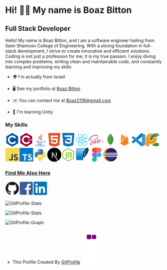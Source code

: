 # Hi! 👋🏻 My name is Boaz Bitton


## Full Stack Developer

Hello! My name is Boaz Bitton, and I am a software engineer hailing from Sami Shamoon College of Engineering. With a strong foundation in full-stack development, I strive to create innovative and efficient solutions. Coding is not just a profession for me; it is my true passion. I enjoy diving into complex problems, writing clean and maintainable code, and constantly learning and improving my skills

* 🌍 I'm actually from Israel
* 🖥️ See my portfolio at [Boaz Bitton](www.boazbitton.com)
* ✉️ You can contact me at [Boaz2119@gmail.com](mailto:Boaz2119@gmail.com)

* 🧠 I'm learning Unity



### My Skills

<p align="left"><a href="https://docs.microsoft.com/en-us/cpp/?view=msvc-170" target="_blank" rel="noreferrer"><img src=https://raw.githubusercontent.com/RoniJackVituli/gitprofile/main/src/helpers/icons/programming/c-color.svg alt="" width="45px" height="45px"/><a href="https://docs.microsoft.com/en-us/cpp/?view=msvc-170" target="_blank" rel="noreferrer"><img src=https://raw.githubusercontent.com/RoniJackVituli/gitprofile/main/src/helpers/icons/programming/cplusplus-color.svg alt="" width="45px" height="45px"/><a href="https://www.oracle.com/java/" target="_blank" rel="noreferrer"><img src=https://raw.githubusercontent.com/RoniJackVituli/gitprofile/main/src/helpers/icons/programming/java-color.svg alt="" width="45px" height="45px"/><a href="https://developer.mozilla.org/en-US/docs/Web/HTML" target="_blank" rel="noreferrer"><img src=https://raw.githubusercontent.com/RoniJackVituli/gitprofile/main/src/helpers/icons/programming/html5-color.svg alt="" width="45px" height="45px"/><a href="https://developer.mozilla.org/en-US/docs/Web/CSS" target="_blank" rel="noreferrer"><img src=https://raw.githubusercontent.com/RoniJackVituli/gitprofile/main/src/helpers/icons/programming/css3-color.svg alt="" width="45px" height="45px"/><a href="https://reactjs.org/docs/getting-started.html" target="_blank" rel="noreferrer"><img src=https://raw.githubusercontent.com/RoniJackVituli/gitprofile/main/src/helpers/icons/programming/react-color.svg alt="" width="45px" height="45px"/><a href="https://sass-lang.com/documentation/" target="_blank" rel="noreferrer"><img src=https://raw.githubusercontent.com/RoniJackVituli/gitprofile/main/src/helpers/icons/programming/sass-color.svg alt="" width="45px" height="45px"/><a href="https://mongodb.com/" target="_blank" rel="noreferrer"><img src=https://raw.githubusercontent.com/RoniJackVituli/gitprofile/main/src/helpers/icons/programming/mongodb-color.svg alt="" width="45px" height="45px"/><a href="https://www.mysql.com/" target="_blank" rel="noreferrer"><img src=https://raw.githubusercontent.com/RoniJackVituli/gitprofile/main/src/helpers/icons/programming/firebase-color.svg alt="" width="45px" height="45px"/><a href="https://code.visualstudio.com/docs" target="_blank" rel="noreferrer"><img src=https://raw.githubusercontent.com/RoniJackVituli/gitprofile/main/src/helpers/icons/ide/vscode-color.svg alt="" width="45px" height="45px"/><a href="https://www.jetbrains.com/pycharm/" target="_blank" rel="noreferrer"><img src=https://raw.githubusercontent.com/RoniJackVituli/gitprofile/main/src/helpers/icons/ide/pycharm-color.svg alt="" width="45px" height="45px"/><a href="https://developer.mozilla.org/en-US/docs/Web/JavaScript" target="_blank" rel="noreferrer"><img src=https://raw.githubusercontent.com/RoniJackVituli/gitprofile/main/src/helpers/icons/programming/javascript-color.svg alt="" width="45px" height="45px"/><a href="https://www.typescriptlang.org/docs/" target="_blank" rel="noreferrer"><img src=https://raw.githubusercontent.com/RoniJackVituli/gitprofile/main/src/helpers/icons/programming/typescript-color.svg alt="" width="45px" height="45px"/><a href="https://www.python.org/" target="_blank" rel="noreferrer"><img src=https://raw.githubusercontent.com/RoniJackVituli/gitprofile/main/src/helpers/icons/programming/python-color.svg alt="" width="45px" height="45px"/><a href="https://nextjs.org/docs" target="_blank" rel="noreferrer"><img src=https://raw.githubusercontent.com/RoniJackVituli/gitprofile/main/src/helpers/icons/programming/nextjs-color.svg alt="" width="45px" height="45px"/><a href="https://nodejs.org/en/docs/" target="_blank" rel="noreferrer"><img src=https://raw.githubusercontent.com/RoniJackVituli/gitprofile/main/src/helpers/icons/programming/nodejs-color.svg alt="" width="45px" height="45px"/><a href="https://firebase.google.com/?gclid=Cj0KCQiA1NebBhDDARIsAANiDD0WAk2cXLSF1OL1qTEnmokX4CjpWAl_UiJElEZW4hlMvl16h4AWltEaApgxEALw_wcB&gclsrc=aw.ds" target="_blank" rel="noreferrer"><img src=https://raw.githubusercontent.com/RoniJackVituli/gitprofile/main/src/helpers/icons/programming/sqlite-color.svg alt="" width="45px" height="45px"/><a href="https://www.Figma.com" target="_blank" rel="noreferrer"><img src=https://raw.githubusercontent.com/RoniJackVituli/gitprofile/main/src/helpers/icons/programming/figma-color.svg alt="" width="45px" height="45px"/><a href="https://www.eclipse.org/" target="_blank" rel="noreferrer"><img src=https://raw.githubusercontent.com/RoniJackVituli/gitprofile/main/src/helpers/icons/ide/eclipse-color.svg alt="" width="45px" height="45px"/></p>


### Find Me Also Here

<p align="left"><a href=https://www.github.com/boazbitt target="_blank" rel="noreferrer"><img src=https://raw.githubusercontent.com/RoniJackVituli/gitprofile/main/src/helpers/icons/socials/github.svg width="45px" height="45px" /></a><a href=https://www.facebook.com/Boaz2119 target="_blank" rel="noreferrer"><img src=https://raw.githubusercontent.com/RoniJackVituli/gitprofile/main/src/helpers/icons/socials/facebook.svg width="45px" height="45px" /></a><a href=https://www.linkedin.com/in/boaz-bitton target="_blank" rel="noreferrer"><img src=https://raw.githubusercontent.com/RoniJackVituli/gitprofile/main/src/helpers/icons/socials/linkedin.svg width="45px" height="45px" /></a></p>

![GitProfile-Stats](https://github-readme-stats.vercel.app/api?username=boazbitt&show_icons=true&theme=dark)

![GitProfile-Stats](https://github-readme-stats.vercel.app/api/top-langs?username=boazbitt&show_icons=true&theme=dark)

![GitProfile-Graph](https://github-readme-activity-graph.cyclic.app/graph?username=boazbitt&theme=high-contrast)

- This Profile Created By <a href="https://profilegit.netlify.app/">GitProfile</a>
![snake gif](https://github.com/BoazBitt/BoazBitt/blob/output/github-contribution-grid-snake.gif)

